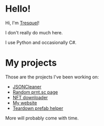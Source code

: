 # Hello!
Hi, I'm [Tresquel](https://tresquel.github.io/)!

I don't really do much here.

I use Python and occasionally C#.

# My projects
Those are the projects I've been working on:
* [JSONCleaner](https://github.com/Tresquel/JSONCleaner)
* [Random prnt.sc page](https://github.com/Tresquel/randomscreenshot)
* [NFT downloader](https://github.com/Tresquel/NFT-heist)
* [My website](https://github.com/Tresquel/tresquel.github.io)
* [Teardown prefab helper](https://github.com/Tresquel/Teardown-Prefab-Helper)

More will probably come with time.
